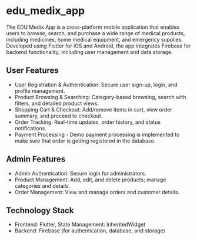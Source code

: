 # edu_medix_app

The EDU Medix App is a cross-platform mobile application that enables users to browse, search, and purchase a wide range of medical products, including medicines, home medical equipment, and emergency supplies. Developed using Flutter for iOS and Android, the app integrates Firebase for backend functionality, including user management and data storage.


## User Features
- User Registration & Authentication: Secure user sign-up, login, and profile management.
- Product Browsing & Searching: Category-based browsing, search with filters, and detailed product views.
- Shopping Cart & Checkout: Add/remove items in cart, view order summary, and proceed to checkout.
- Order Tracking: Real-time updates, order history, and status notifications.
- Payment Processing - Demo payment processing is implemented to make sure that order is getting registered in the database.

## Admin Features
- Admin Authentication: Secure login for administrators.
- Product Management: Add, edit, and delete products; manage categories and details.
- Order Management: View and manage orders and customer details.

## Technology Stack
- Frontend: Flutter, State Management: InheritedWidget 
- Backend: Firebase (for authentication, database, and storage)
